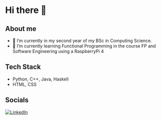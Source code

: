 # Hi there 👋
## About me

- 🔭 I’m currently in my second year of my BSc in Computing Science.
- 🌱 I’m currently learning Functional Programming in the course FP and Software Engineering using a RaspberryPi 4

## Tech Stack
* Python, C++, Java, Haskell
* HTML, CSS

## Socials
<a rel="nofollow noopener noreferrer" target="_blank" href="https://www.linkedin.com/in/kiril-voigtl%C3%A4nder-04217829a/">
  <img src="https://img.shields.io/badge/LinkedIn-0077B5?style=for-the-badge&logo=linkedin&logoColor=white" alt="LinkedIn"></a>
